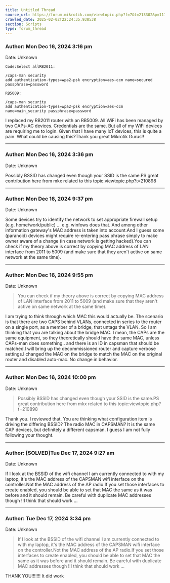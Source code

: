 ```yaml
---
title: Untitled Thread
source_url: https://forum.mikrotik.com/viewtopic.php?f=7&t=213302&p=1115018#p1115018
crawled_date: 2025-02-02T22:24:35.938538
section: Scripts
type: forum_thread
---
```


### Author: Mon Dec 16, 2024 3:16 pm
Date: Unknown

```
Code:Select allRB2011:

/caps-man security
add authentication-types=wpa2-psk encryption=aes-ccm name=secured passphrase=password

RB5009:

/caps-man security
add authentication-types=wpa2-psk encryption=aes-ccm name=main_security passphrase=password
```

I replaced my RB2011 router with an RB5009. All WiFi has been managed by two CAPs-AC devices. Credentials are the same. But all of my WiFi devices are requiring me to login. Given that I have many IoT devices, this is quite a pain. What could be causing this?Thank you great Mikrotik Gurus!!


---
### Author: Mon Dec 16, 2024 3:36 pm
Date: Unknown

Possibly BSSID has changed even though your SSID is the same.PS great contribution here from mkx related to this topic:viewtopic.php?t=210898


---
### Author: Mon Dec 16, 2024 9:37 pm
Date: Unknown

Some devices try to identify the network to set appropriate firewall setup (e.g. home/work/public) ... e.g. winfows does that. And among other information gateway's MAC address is taken into account.And I guess some (paranoid) devices might require re-entering pass phrase simply to make owner aware of a change (in case network is getting hacked).You can check if my theory above is correct by copying MAC address of LAN interface from 2011 to 5009 (and make sure that they aren't active on same network at the same time).


---
### Author: Mon Dec 16, 2024 9:55 pm
Date: Unknown

> You can check if my theory above is correct by copying MAC address of LAN interface from 2011 to 5009 (and make sure that they aren't active on same network at the same time).

I am trying to think through which MAC this would actually be. The scenario is that there are two CAPS behind VLANs, connected in series to the router on a single port, as a member of a bridge, that untags the VLAN. So I am thinking that you are talking about the bridge MAC. I mean, the CAPs are the same equipment, so they theoretically should have the same MAC, unless CAPs-man does something.. and there is an ID in capsman that should be matched.I will bring up the decommissioned router and capture verbose settings.I changed the MAC on the bridge to match the MAC on the original router and disabled auto-mac. No change in behavior.


---
### Author: Mon Dec 16, 2024 10:00 pm
Date: Unknown

> Possibly BSSID has changed even though your SSID is the same.PS great contribution here from mkx related to this topic:viewtopic.php?t=210898

Thank you. I reviewed that. You are thinking what configuration item is driving the differing BSSID? The radio MAC in CAPSMAN? It is the same CAP devices, but definitely a different capsman. I guess I am not fully following your thought.


---
### Author: [SOLVED]Tue Dec 17, 2024 9:27 am
Date: Unknown

If I look at the BSSID of the wifi channel I am currently connected to with my laptop, it's the MAC address of the CAPSMAN wifi interface on the controller.Not the MAC address of the AP radio.If you set those interfaces to create enabled, you should be able to set that MAC the same as it was before and it should remain. Be careful with duplicate MAC addresses though !!I think that should work ...


---
### Author: Tue Dec 17, 2024 3:34 pm
Date: Unknown

> If I look at the BSSID of the wifi channel I am currently connected to with my laptop, it's the MAC address of the CAPSMAN wifi interface on the controller.Not the MAC address of the AP radio.If you set those interfaces to create enabled, you should be able to set that MAC the same as it was before and it should remain. Be careful with duplicate MAC addresses though !!I think that should work ...

THANK YOU!!!!!!! It did work

